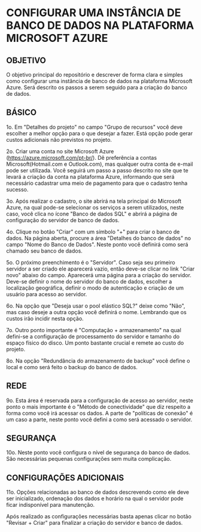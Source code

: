 # CONFIGURAR UMA INSTÂNCIA DE BANCO DE DADOS NA PLATAFORMA MICROSOFT AZURE

## OBJETIVO
O objetivo principal do repositório e descrever de forma clara e simples como configurar uma instância de banco de dados na 
plataforma Microsoft Azure. Será descrito os passos a serem seguido para a criação do banco de dados.

## BÁSICO
1o. Em "Detalhes do projeto" no campo "Grupo de recursos" você deve escolher a melhor opção para o que desejar a fazer. Está opção
pode gerar custos adicionais não previstos no projeto.

2o. Criar uma conta no site Microsoft Azure (https://azure.microsoft.com/pt-br/). Dê preferência a contas Microsoft(Hotmail.com e
Outlook.com), mas qualquer outra conta de e-mail pode ser utilizada. Você seguirá um passo a passo descrito no site que te levará
a criação da conta na plataforma Azure, informando que será necessário cadastrar uma meio de pagamento para que o cadastro tenha
sucesso.

3o. Após realizar o cadastro, o site abrirá na tela principal do Microsoft Azure, na qual pode-se selecionar os serviços a serem
utilizados, neste caso, você clica no ícone "Banco de dados SQL" e abrirá a página de configuração do servidor de banco de dados.

4o. Clique no botão "Criar" com um símbolo "+" para criar o banco de dados. Na página aberta, procure a área "Detalhes do banco de
dados" no campo "Nome do Banco de Dados". Neste ponto você definirá como será chamado seu banco de dados.

5o. O próximo preenchimento é o "Servidor". Caso seja seu primeiro servidor a ser criado ele aparecerá vazio, então deve-se clicar
no link "Criar novo" abaixo do campo. Aparecerá uma página para a criação do servidor. Deve-se definir o nome do servidor do banco
de dados, escolher a localização geográfica, definir o modo de autenticação e criação de um usuário para acesso ao servidor.

6o. Na opção que "Deseja usar o pool elástico SQL?" deixe como "Não", mas caso deseje a outra opção você definirá o nome. Lembrando
que os custos irão incidir nesta opção.

7o. Outro ponto importante é "Computação + armazenamento" na qual defini-se a configuração de processamento do servidor e tamanho do
espaço físico do disco. Um ponto bastante crucial e remete ao custo do projeto.

8o. Na opção "Redundância do armazenamento de backup" você define o local e como será feito o backup do banco de dados.

## REDE
9o. Esta área é reservada para a configuração de acesso ao servidor, neste ponto o mais importante é o "Método de conectividade" que
diz respeito a forma como você irá acessar os dados. A parte de "políticas de conexão" é um caso a parte, neste ponto você defini a 
como será acessado o servidor.

## SEGURANÇA
10o. Neste ponto você configura o nível de segurança do banco de dados. São necessárias pequenas configurações sem muita complicação.

## CONFIGURAÇÕES ADICIONAIS
11o. Opções relacionadas ao banco de dados descrevendo como ele deve ser inicializado, ordenação dos dados e horário na qual o servidor
pode ficar indisponível para manutenção.

Após realizado as configurações necessárias basta apenas clicar no botão "Revisar + Criar" para finalizar a criação do servidor e
banco de dados.

